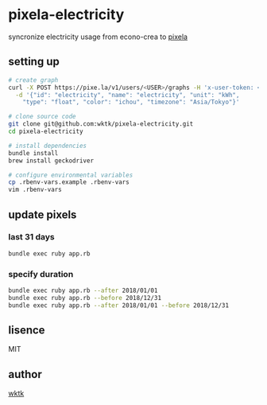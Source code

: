 # pixela-electricity

syncronize electricity usage from econo-crea to [pixela](https://pixe.la)

## setting up

```sh
# create graph
curl -X POST https://pixe.la/v1/users/<USER>/graphs -H 'x-user-token: <token>' \
  -d '{"id": "electricity", "name": "electricity", "unit": "kWh",
    "type": "float", "color": "ichou", "timezone": "Asia/Tokyo"}'

# clone source code
git clone git@github.com:wktk/pixela-electricity.git
cd pixela-electricity

# install dependencies
bundle install
brew install geckodriver

# configure environmental variables
cp .rbenv-vars.example .rbenv-vars
vim .rbenv-vars
```

## update pixels

### last 31 days

```sh
bundle exec ruby app.rb
```

### specify duration

```sh
bundle exec ruby app.rb --after 2018/01/01
bundle exec ruby app.rb --before 2018/12/31
bundle exec ruby app.rb --after 2018/01/01 --before 2018/12/31
```

## lisence

MIT

## author

[wktk](https://github.com/wktk)
